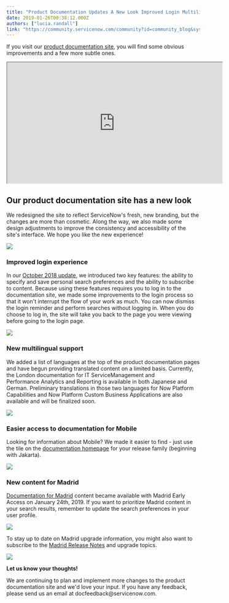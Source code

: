 ```yaml
---
title: "Product Documentation Updates A New Look Improved Login Multilingual Support Easier Mobile Access and More"
date: 2019-01-26T00:38:12.000Z
authors: ["lucia.randall"]
link: "https://community.servicenow.com/community?id=community_blog&sys_id=4b9b93dcdb13e340f21f5583ca961906"
---
```

<p>If you visit our <a href="https://docs.servicenow.com/" rel="nofollow">product documentation site</a>, you will find some obvious improvements and a few more subtle ones.</p>
<p style="text-align: center;"><iframe src="https://www.youtube.com/embed/hn3KAd-qI2w" width="560" height="315"></iframe></p>
<h2><strong>Our product documentation site has a new look</strong></h2>
<p>We redesigned the site to reflect ServiceNow&#39;s fresh, new branding, but the changes are more than cosmetic. Along the way, we also made some design adjustments to improve the consistency and accessibility of the site&#39;s interface. We hope you like the new experience! </p>
<p><img style="max-width: 100%; max-height: 480px;" src="b18aee1edb132300b1b102d5ca961978.iix" /></p>
<h3><strong>Improved login experience</strong></h3>
<p>In our <a href="community?id&#61;community_blog&amp;sys_id&#61;68870958db952f405ed4a851ca96199f" rel="nofollow">October 2018 update</a>, we introduced two key features: the ability to specify and save personal search preferences and the ability to subscribe to content. Because using these features requires you to log in to the documentation site, we made some improvements to the login process so that it won&#39;t interrupt the flow of your work as much. You can now dismiss the login reminder and perform searches without logging in. When you do choose to log in, the site will take you back to the page you were viewing before going to the login page. </p>
<p><img style="max-width: 100%; max-height: 480px;" src="175d775ddb9f2bc0b1b102d5ca9619a6.iix" /></p>
<h3><strong>New multilingual support</strong></h3>
<p>We added a list of languages at the top of the product documentation pages and have begun providing translated content on a limited basis. Currently, the London documentation for IT ServiceManagement and Performance Analytics and Reporting is available in both Japanese and German. Preliminary translations in those two languages for Now Platform Capabilities and Now Platform Custom Business Applications are also available and will be finalized soon. </p>
<p><img style="max-width: 100%; max-height: 480px;" src="8efd3311dbdf2bc0b1b102d5ca961972.iix" /></p>
<h3><strong>Easier access to documentation for Mobile</strong></h3>
<p>Looking for information about Mobile? We made it easier to find - just use the tile on the <a href="https://docs.servicenow.com/category/london" rel="nofollow">documentation homepage</a> for your release family (beginning with Jakarta).</p>
<p><img style="max-width: 100%; max-height: 480px;" src="50ae33d1dbdf2bc0b1b102d5ca9619d3.iix" /></p>
<h3><strong>New content for Madrid</strong></h3>
<p><a href="https://docs.servicenow.com/category/madrid" rel="nofollow">Documentation for Madrid</a> content became available with Madrid Early Access on January 24th, 2019. If you want to prioritize Madrid content in your search results, remember to update the search preferences in your user profile. </p>
<p><img style="max-width: 100%; max-height: 480px;" src="1c900ca9dbdf2bc0b1b102d5ca96191a.iix" /></p>
<p>To stay up to date on Madrid upgrade information, you might also want to subscribe to the <a href="https://docs.servicenow.com/bundle/madrid-release-notes/page/release-notes/family-release-notes.html" rel="nofollow">Madrid Release Notes</a> and upgrade topics. </p>
<p><img style="max-width: 100%; max-height: 480px;" src="368f37d5dbdf2bc0b1b102d5ca961976.iix" /></p>
<p><strong>Let us know your thoughts! </strong></p>
<p>We are continuing to plan and implement more changes to the product documentation site and we&#39;d love your input. If you have any feedback, please send us an email at docfeedback&#64;servicenow.com. </p>